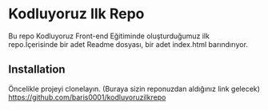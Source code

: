 # Kodluyoruz Ilk Repo
Bu repo Kodluyoruz Front-end Eğitiminde oluşturduğumuz ilk repo.İçerisinde bir adet Readme dosyası, bir adet index.html barındırıyor.
## Installation
Öncelikle projeyi clonelayın. (Buraya sizin reponuzdan aldığınız link gelecek)  
  https://github.com/baris0001/kodluyoruzilkrepo
